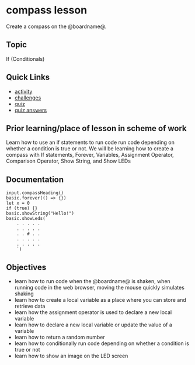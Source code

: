 # compass lesson

Create a compass on the @boardname@.

## Topic

If (Conditionals)

## Quick Links

* [activity](/lessons/compass/activity)
* [challenges](/lessons/compass/challenges)
* [quiz](/lessons/compass/quiz)
* [quiz answers](/lessons/compass/quiz-answers)

## Prior learning/place of lesson in scheme of work

Learn how to use an if statements to run code run code depending on whether a condition is true or not. We will be learning how to create a compass with If statements, Forever, Variables, Assignment Operator, Comparison Operator, Show String, and Show LEDs

## Documentation

```cards
input.compassHeading()
basic.forever(() => {})
let x = 0
if (true) {}
basic.showString("Hello!")
basic.showLeds(`
    . . . . .
    . . . . .
    . . # . .
    . . . . .
    . . . . .
    `)
```

## Objectives

* learn how to run code when the @boardname@ is shaken, when running code in the web browser, moving the mouse quickly simulates shaking
* learn how to create a local variable as a place where you can store and retrieve data
* learn how the assignment operator is used to declare a new local variable
* learn how to declare a new local variable or update the value of a variable
* learn how to return a random number
* learn how to conditionally run code depending on whether a condition is true or not
* learn how to show an image on the LED screen
